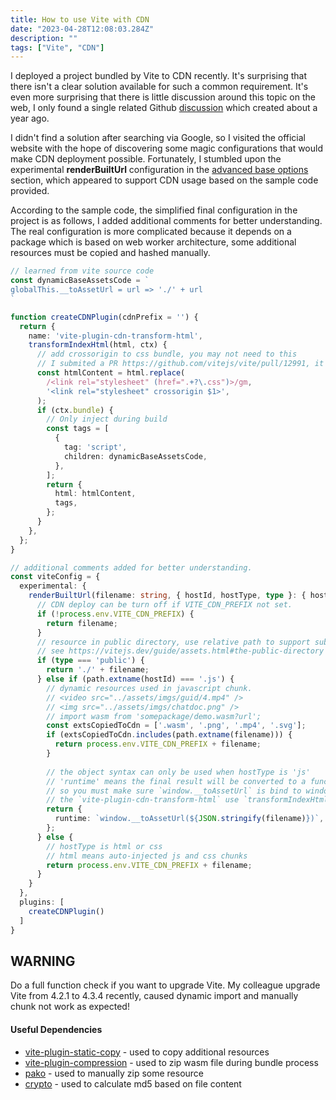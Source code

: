 ```yaml
---
title: How to use Vite with CDN
date: "2023-04-28T12:08:03.284Z"
description: ""
tags: ["Vite", "CDN"]
---
```

I deployed a project bundled by Vite to CDN recently. It's surprising that there isn't a clear solution available for
such a common requirement. It's even more surprising that there is little discussion around this topic on the web,
I only found a single related Github [discussion](https://github.com/vitejs/vite/discussions/5997) which created about a year ago.

I didn't find a solution after searching via Google, so I visited the official website with the hope of discovering some magic configurations that would make CDN deployment possible. Fortunately, I stumbled upon the experimental **renderBuiltUrl** configuration in the [advanced base options](https://vitejs.dev/guide/build.html#advanced-base-options) section, which appeared to support CDN usage based on the sample code provided.

According to the sample code, the simplified final configuration in the project is as follows, I added additional comments for better understanding. The real configuration is more complicated because it depends on a package which is based on web worker architecture, some additional resources must be copied and hashed manually. 
```typescript
// learned from vite source code
const dynamicBaseAssetsCode = `
globalThis.__toAssetUrl = url => './' + url
`

function createCDNPlugin(cdnPrefix = '') {
  return {
    name: 'vite-plugin-cdn-transform-html',
    transformIndexHtml(html, ctx) {
      // add crossorigin to css bundle, you may not need to this
      // I submited a PR https://github.com/vitejs/vite/pull/12991, it hasn't been merged yet.
      const htmlContent = html.replace(
        /<link rel="stylesheet" (href=".+?\.css")>/gm,
        '<link rel="stylesheet" crossorigin $1>',
      );
      if (ctx.bundle) {
        // Only inject during build
        const tags = [
          {
            tag: 'script',
            children: dynamicBaseAssetsCode,
          },
        ];
        return {
          html: htmlContent,
          tags,
        };
      }
    },
  };
}

// additional comments added for better understanding.
const viteConfig = {
  experimental: {
    renderBuiltUrl(filename: string, { hostId, hostType, type }: { hostId: string, hostType: 'js' | 'css' | 'html', type: 'public' | 'asset' }) {
      // CDN deploy can be turn off if VITE_CDN_PREFIX not set.
      if (!process.env.VITE_CDN_PREFIX) {
        return filename;
      }
      // resource in public directory, use relative path to support subpath deployment, http://example.com/subpath. 
      // see https://vitejs.dev/guide/assets.html#the-public-directory for details.
      if (type === 'public') {
        return './' + filename;
      } else if (path.extname(hostId) === '.js') {
        // dynamic resources used in javascript chunk.
        // <video src="../assets/imgs/guid/4.mp4" />
        // <img src="../assets/imgs/chatdoc.png" />
        // import wasm from 'somepackage/demo.wasm?url';
        const extsCopiedToCdn = ['.wasm', '.png', '.mp4', '.svg'];
        if (extsCopiedToCdn.includes(path.extname(filename))) {
          return process.env.VITE_CDN_PREFIX + filename;
        }
        
        // the object syntax can only be used when hostType is 'js'
        // 'runtime' means the final result will be converted to a function call,
        // so you must make sure `window.__toAssetUrl` is bind to window namespace, and can resolve asset url successfully,
        // the `vite-plugin-cdn-transform-html` use `transformIndexHtml` hook to inject the `window.__toAssetUrl`.
        return {
          runtime: `window.__toAssetUrl(${JSON.stringify(filename)})`,
        };
      } else {
        // hostType is html or css
        // html means auto-injected js and css chunks
        return process.env.VITE_CDN_PREFIX + filename;
      }
    }
  },
  plugins: [
    createCDNPlugin()
  ]
}
```

## WARNING
Do a full function check if you want to upgrade Vite.
My colleague upgrade Vite from 4.2.1 to 4.3.4 recently, caused dynamic import and manually chunk not work as expected!

#### Useful Dependencies
- [vite-plugin-static-copy](https://github.com/sapphi-red/vite-plugin-static-copy) - used to copy additional resources
- [vite-plugin-compression](https://github.com/vbenjs/vite-plugin-compression) - used to zip wasm file during bundle process
- [pako](https://github.com/nodeca/pako) - used to manually zip some resource
- [crypto](https://github.com/nodeca/pako) - used to calculate md5 based on file content
